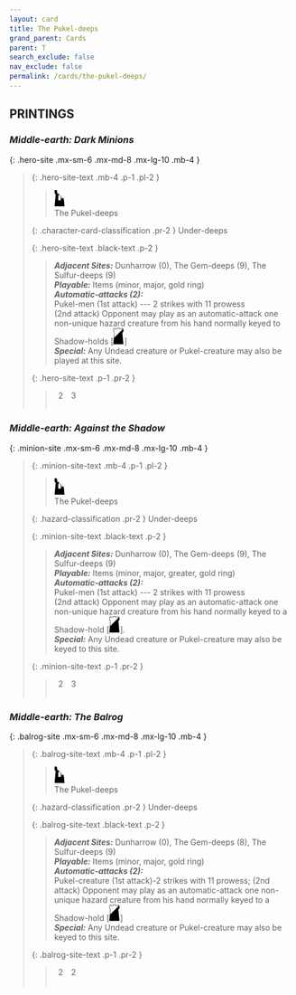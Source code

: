 ```yaml
---
layout: card
title: The Pukel-deeps
grand_parent: Cards
parent: T
search_exclude: false
nav_exclude: false
permalink: /cards/the-pukel-deeps/
---
```


## PRINTINGS


### _Middle-earth: Dark Minions_

{: .hero-site .mx-sm-6 .mx-md-8 .mx-lg-10 .mb-4 }
> {: .hero-site-text .mb-4 .p-1 .pl-2 }
> > <div class="card-mp"><img src="/assets/images/ruinlair.svg"></div>
> > <div class="character-card-name">The Pukel-deeps</div>
>
> {: .character-card-classification .pr-2 }
> Under-deeps
>
> {: .hero-site-text .black-text .p-2 }
> > _**Adjacent Sites:**_ Dunharrow (0), The Gem-deeps (9), The Sulfur-deeps (9) <br>_**Playable:**_ Items (minor, major, gold ring) <br>_**Automatic-attacks (2):**_<br> Pukel-men (1st attack) --- 2 strikes with 11 prowess <br>(2nd attack) Opponent may play as an automatic-attack one non-unique hazard creature from his hand normally keyed to Shadow-holds \[![](/assets/images/shadow-hold.svg)] <br>_**Special:**_ Any Undead creature or Pukel-creature may also be played at this site. 
> 
> {: .hero-site-text .p-1 .pr-2 }
> > <div class="hero-site-draw"><span class="hero-you-draw">&ensp;2&ensp;</span><span class="hero-opp-draw">&ensp;3&ensp;</span></div>
> > <div class="card-corruption">&nbsp;</div>

### _Middle-earth: Against the Shadow_

{: .minion-site .mx-sm-6 .mx-md-8 .mx-lg-10 .mb-4 }
> {: .minion-site-text .mb-4 .p-1 .pl-2 }
> > <div class="card-mp"><img src="/assets/images/ruinlair.svg"></div>
> > <div class="card-name">The Pukel-deeps</div>
>
> {: .hazard-classification .pr-2 }
> Under-deeps
>
> {: .minion-site-text .black-text .p-2 }
> > _**Adjacent Sites:**_ Dunharrow (0), The Gem-deeps (9), The Sulfur-deeps (9) <br>_**Playable:**_ Items (minor, major, greater, gold ring) <br>_**Automatic-attacks (2):**_<br> Pukel-men (1st attack) --- 2 strikes with 11 prowess <br>(2nd attack) Opponent may play as an automatic-attack one non-unique hazard creature from his hand normally keyed to a Shadow-hold \[![](/assets/images/shadow-hold.svg)]. <br>_**Special:**_ Any Undead creature or Pukel-creature may also be keyed to this site. 
> 
> {: .minion-site-text .p-1 .pr-2 }
> > <div class="hero-site-draw"><span class="minion-you-draw">&ensp;2&ensp;</span><span class="minion-opp-draw">&ensp;3&ensp;</span></div>
> > <div class="card-corruption">&nbsp;</div>

### _Middle-earth: The Balrog_

{: .balrog-site .mx-sm-6 .mx-md-8 .mx-lg-10 .mb-4 }
> {: .balrog-site-text .mb-4 .p-1 .pl-2 }
> > <div class="card-mp"><img src="/assets/images/ruinlair.svg"></div>
> > <div class="card-name">The Pukel-deeps</div>
>
> {: .hazard-classification .pr-2 }
> Under-deeps
>
> {: .balrog-site-text .black-text .p-2 }
> > _**Adjacent Sites:**_ Dunharrow (0), The Gem-deeps (8), The Sulfur-deeps (9) <br>_**Playable:**_ Items (minor, major, gold ring) <br>_**Automatic-attacks (2):**_<br>  Pukel-creature (1st attack)-2 strikes with 11 prowess; (2nd attack) Opponent may play as an automatic-attack one non-unique hazard creature from his hand normally keyed to a Shadow-hold \[![](/assets/images/shadow-hold.svg)] <br>_**Special:**_ Any Undead creature or Pukel-creature may also be keyed to this site. 
> 
> {: .balrog-site-text .p-1 .pr-2 }
> > <div class="hero-site-draw"><span class="minion-you-draw">&ensp;2&ensp;</span><span class="minion-opp-draw">&ensp;2&ensp;</span></div>
> > <div class="card-corruption">&nbsp;</div>
